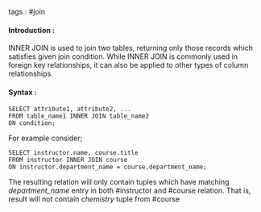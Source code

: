 tags : #join 

#### Introduction : 

INNER JOIN is used to join two tables, returning only those records which satisfies given join condition. While INNER JOIN is commonly used in foreign key relationships, it can also be applied to other types of column relationships.

#### Syntax :

```
SELECT attribute1, attribute2, ...
FROM table_name1 INNER JOIN table_name2
ON condition;
```

For example consider;

```
SELECT instructor.name, course.title
FROM instructor INNER JOIN course
ON instructor.department_name = course.department_name;
```

The resulting relation will only contain tuples which have matching *department_name* entry in both #instructor  and #course relation. That is, result will not contain *chemistry* tuple from #course 